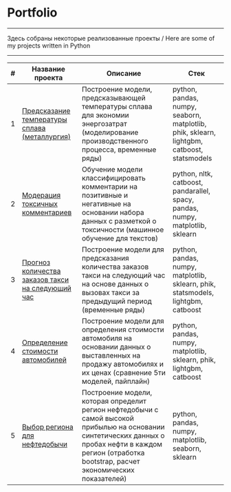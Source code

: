 # Portfolio
___
Здесь собраны некоторые реализованные проекты / Here are some of my projects written in Python
___

|#|Название проекта|Описание|Стек|
|:-:|--------|---|-|
|1|[Предсказание температуры сплава (металлургия)](https://github.com/valentinamikhf/Portfolio/blob/main/Metallurgy/FarzanV__Prediction_of_alloy_temperature_(metallurgy).ipynb)|Построение модели, предсказывающей температуры сплава для экономии энергозатрат (моделирование производственного процесса, временные ряды)|python, pandas, numpy, seaborn, matplotlib, phik, sklearn, lightgbm, catboost, statsmodels|
|2|[Модерация токсичных комментариев](https://github.com/valentinamikhf/Portfolio/blob/main/Moderation/FarzanV__Comments_moderation.ipynb) |Обучение модели классифицировать комментарии на позитивные и негативные на основании набора данных с разметкой о токсичности (машинное обучение для текстов)|python, nltk, catboost, pandarallel, spacy, pandas, numpy, matplotlib, sklearn|
|3|[Прогноз количества заказов такси на следующий час](https://github.com/valentinamikhf/Portfolio/blob/main/Taxi_orders/FarzanV__Number_of_Taxi_orders.ipynb) |Построение модели для предсказания количества заказов такси на следующий час на основе данных о вызовах такси за предыдущий период (временные ряды)|python, pandas, numpy, matplotlib, sklearn, phik, statsmodels, lightgbm, catboost|
|4|[Определение стоимости автомобилей](https://github.com/valentinamikhf/Portfolio/blob/main/Cars_cost/FarzanV__cars_cost.ipynb) |Построение модели для определения стоимости автомобиля на основании данных о выставленных на продажу автомобилях и их ценах (сравнение 5ти моделей, пайплайн)|python, pandas, numpy, matplotlib, sklearn, phik, lightgbm, catboost|
|5|[Выбор региона для нефтедобычи](https://github.com/valentinamikhf/Portfolio/blob/main/Oil_production/FarzanV__choosing_oil_production_location.ipynb) |Построение модели, которая определит регион нефтедобычи с самой высокой прибылью на основании синтетических данных о пробах нефти в каждом регион (отработка bootstrap, расчет экономических показателей)|python, pandas, numpy, matplotlib, seaborn, sklearn|
